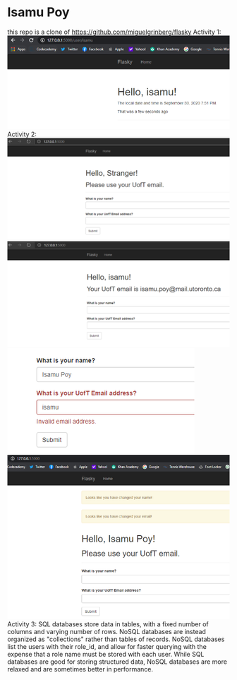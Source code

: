# Isamu Poy
this repo is a clone of https://github.com/miguelgrinberg/flasky
Activity 1: 
![stamp](https://github.com/isamumu/ECE444-F2020-Lab3/blob/master/hello_flasky_time.PNG)
Activity 2: 
![stamp](https://github.com/isamumu/ECE444-F2020-Lab3/blob/master/snip%20intro.PNG)
![stamp](https://github.com/isamumu/ECE444-F2020-Lab3/blob/master/submit%20input%20name%20and%20email.PNG)
![stamp](https://github.com/isamumu/ECE444-F2020-Lab3/blob/master/invalid.PNG)
![stamp](https://github.com/isamumu/ECE444-F2020-Lab3/blob/master/email%20discrepancy.PNG)
<br>
Activity 3: 
SQL databases store data in tables, with a fixed number of columns and varying number of rows. NoSQL databases are instead organized as "collections" rather than tables of records. NoSQL databases list the users with their role_id, and allow for faster querying with the expense that a role name must be stored with each user. While SQL databases are good for storing structured data, NoSQL databases are more relaxed and are sometimes better in performance. 
